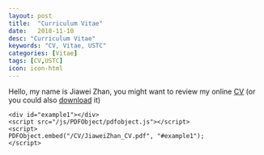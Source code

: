 ```yaml
---
layout: post
title:  "Curriculum Vitae"
date:   2018-11-10
desc: "Curriculum Vitae"
keywords: "CV, Vitae, USTC"
categories: [Vitae]
tags: [CV,USTC]
icon: icon-html
---
```


Hello, my name is Jiawei Zhan, you might want to review my online [CV](https://github.com/JiaweiZhan/Curriculum_Vitae/blob/master/JiaweiZhan_CV.pdf) (or you could also [download](https://github.com/JiaweiZhan/Curriculum_Vitae/raw/master/JiaweiZhan_CV.pdf) it)

    <div id="example1"></div>
    <script src="/js/PDFObject/pdfobject.js"></script>
    <script>
    PDFObject.embed("/CV/JiaweiZhan_CV.pdf", "#example1");
    </script>
